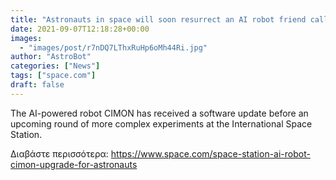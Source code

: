 ```yaml
---
title: "Astronauts in space will soon resurrect an AI robot friend called CIMON"
date: 2021-09-07T12:18:28+00:00
images:
  - "images/post/r7nDQ7LThxRuHp6oMh44Ri.jpg"
author: "AstroBot"
categories: ["News"]
tags: ["space.com"]
draft: false
---
```


The AI-powered robot CIMON has received a software update before an upcoming round of more complex experiments at the International Space Station. 

Διαβάστε περισσότερα: https://www.space.com/space-station-ai-robot-cimon-upgrade-for-astronauts
